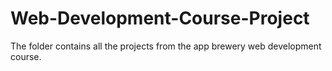 # Web-Development-Course-Project
The folder contains all the projects from the app brewery web development course.